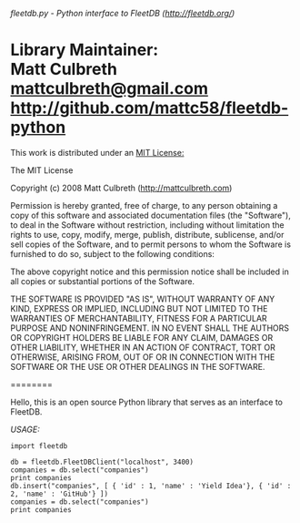 *fleetdb.py - Python interface to FleetDB (http://fleetdb.org/)*
 
Library Maintainer:  
    Matt Culbreth
    mattculbreth@gmail.com
    http://github.com/mattc58/fleetdb-python 
========
 
This work is distributed under an [MIT License:]([http://www.opensource.org/licenses/mit-license.php)
 
The MIT License
 
Copyright (c) 2008 Matt Culbreth (http://mattculbreth.com)
 
Permission is hereby granted, free of charge, to any person obtaining a copy
of this software and associated documentation files (the "Software"), to deal
in the Software without restriction, including without limitation the rights
to use, copy, modify, merge, publish, distribute, sublicense, and/or sell
copies of the Software, and to permit persons to whom the Software is
furnished to do so, subject to the following conditions:
 
The above copyright notice and this permission notice shall be included in
all copies or substantial portions of the Software.
 
THE SOFTWARE IS PROVIDED "AS IS", WITHOUT WARRANTY OF ANY KIND, EXPRESS OR
IMPLIED, INCLUDING BUT NOT LIMITED TO THE WARRANTIES OF MERCHANTABILITY,
FITNESS FOR A PARTICULAR PURPOSE AND NONINFRINGEMENT. IN NO EVENT SHALL THE
AUTHORS OR COPYRIGHT HOLDERS BE LIABLE FOR ANY CLAIM, DAMAGES OR OTHER
LIABILITY, WHETHER IN AN ACTION OF CONTRACT, TORT OR OTHERWISE, ARISING FROM,
OUT OF OR IN CONNECTION WITH THE SOFTWARE OR THE USE OR OTHER DEALINGS IN
THE SOFTWARE.

========
 
Hello, this is an open source Python library that serves as an interface to FleetDB.
    
*USAGE:*
 
    import fleetdb
    
    db = fleetdb.FleetDBClient("localhost", 3400)
    companies = db.select("companies")
    print companies
    db.insert("companies", [ { 'id' : 1, 'name' : 'Yield Idea'}, { 'id' : 2, 'name' : 'GitHub'} ])
    companies = db.select("companies")
    print companies
    

